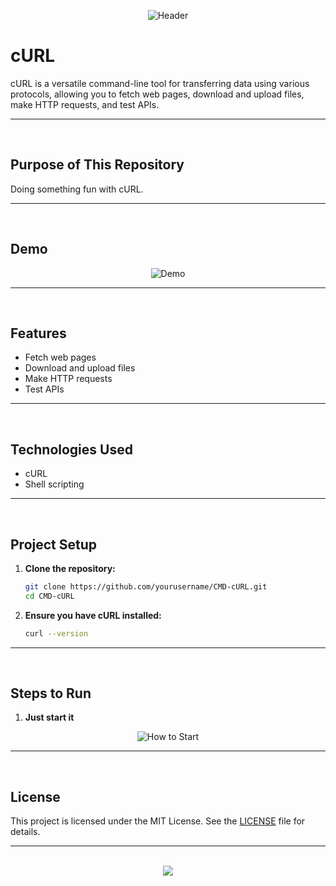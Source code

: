 <div align=center>
  
![Header](https://github.com/user-attachments/assets/446e70c4-be6a-49ac-950e-506a86421309)
</div>

# cURL

cURL is a versatile command-line tool for transferring data using various protocols, allowing you to fetch web pages, download and upload files, make HTTP requests, and test APIs.

<hr><br>

## Purpose of This Repository

Doing something fun with cURL.

<hr><br>

## Demo

<div align=center>
  
![Demo](https://github.com/user-attachments/assets/77e66fea-47b4-45ab-afb2-8265f0fdd9b0)
</div>

<hr><br>

## Features

- Fetch web pages
- Download and upload files
- Make HTTP requests
- Test APIs

<hr><br>

## Technologies Used

- cURL
- Shell scripting

<hr><br>

## Project Setup

1. **Clone the repository:**

   ```bash
   git clone https://github.com/yourusername/CMD-cURL.git
   cd CMD-cURL
   ```

2. **Ensure you have cURL installed:**
   ```bash
   curl --version
   ```

<hr><br>

## Steps to Run

1. **Just start it**

<div align=center>
  
![How to Start](https://github.com/user-attachments/assets/77e66fea-47b4-45ab-afb2-8265f0fdd9b0)
</div>

<hr><br>

## License

This project is licensed under the MIT License. See the [LICENSE](LICENSE) file for details.

<hr><br>

<div align=center>
  <a href="https://www.instagram.com/guanshiyin_/">
     <img src="https://capsule-render.vercel.app/api?type=waving&height=200&color=100:FF0000,20:F0F0F0&section=footer&reversal=false&textBg=false&fontAlignY=50&descAlign=48&descAlignY=59"/>
  </a>
</div>
